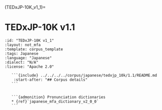 
(TEDxJP-10K_v1_1)=
# TEDxJP-10K v1.1

``````{corpus} TEDxJP-10K v1.1
:id: "TEDxJP-10K v1_1"
:layout: not_mfa
:template: corpus_template
:tags: Japanese
:language: "Japanese"
:dialect: "N/A"
:license: "Apache 2.0"

   ```{include} ../../../../corpus/japanese/tedxjp_10k/1.1/README.md
    :start-after: "## Corpus details"
   ```


   ```{admonition} Pronunciation dictionaries
   * {ref}`japanese_mfa_dictionary_v2_0_0`
   ```
``````
